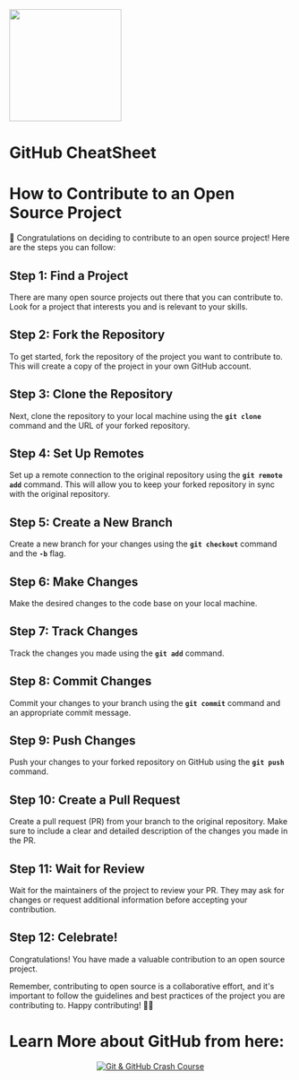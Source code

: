 <img src="https://github.com/Vishal-raj-1/Frontend-Development-Essentials/blob/main/Assets/Icons/github.png" width="200px" />

# GitHub CheatSheet

# **How to Contribute to an Open Source Project**

🎉 Congratulations on deciding to contribute to an open source project! Here are the steps you can follow:

## **Step 1: Find a Project**

There are many open source projects out there that you can contribute to. Look for a project that interests you and is relevant to your skills.

## **Step 2: Fork the Repository**

To get started, fork the repository of the project you want to contribute to. This will create a copy of the project in your own GitHub account.

## **Step 3: Clone the Repository**

Next, clone the repository to your local machine using the **`git clone`** command and the URL of your forked repository.

## **Step 4: Set Up Remotes**

Set up a remote connection to the original repository using the **`git remote add`** command. This will allow you to keep your forked repository in sync with the original repository.

## **Step 5: Create a New Branch**

Create a new branch for your changes using the **`git checkout`** command and the **`-b`** flag.

## **Step 6: Make Changes**

Make the desired changes to the code base on your local machine.

## **Step 7: Track Changes**

Track the changes you made using the **`git add`** command.

## **Step 8: Commit Changes**

Commit your changes to your branch using the **`git commit`** command and an appropriate commit message.

## **Step 9: Push Changes**

Push your changes to your forked repository on GitHub using the **`git push`** command.

## **Step 10: Create a Pull Request**

Create a pull request (PR) from your branch to the original repository. Make sure to include a clear and detailed description of the changes you made in the PR.

## **Step 11: Wait for Review**

Wait for the maintainers of the project to review your PR. They may ask for changes or request additional information before accepting your contribution.

## **Step 12: Celebrate!**

Congratulations! You have made a valuable contribution to an open source project.

Remember, contributing to open source is a collaborative effort, and it's important to follow the guidelines and best practices of the project you are contributing to. Happy contributing! 🎉👏


# Learn More about GitHub from here:

<div align="center">
  <a href="https://youtu.be/ng_3YZHnz8U" >
    <img src="http://img.youtube.com/vi/ng_3YZHnz8U/0.jpg" alt="Git & GitHub Crash Course" />
  </a>
</div>